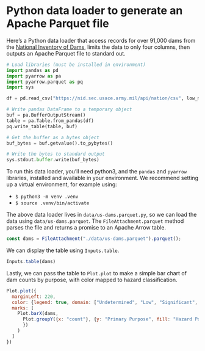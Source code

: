 # Python data loader to generate an Apache Parquet file

Here’s a Python data loader that access records for over 91,000 dams from the [National Inventory of Dams](https://nid.sec.usace.army.mil/#/), limits the data to only four columns, then outputs an Apache Parquet file to standard out.

```python
# Load libraries (must be installed in environment)
import pandas as pd
import pyarrow as pa
import pyarrow.parquet as pq
import sys

df = pd.read_csv("https://nid.sec.usace.army.mil/api/nation/csv", low_memory=False, skiprows=1).loc[:, ["Dam Name", "Primary Purpose", "Primary Dam Type", "Hazard Potential Classification"]]

# Write pandas DataFrame to a temporary object
buf = pa.BufferOutputStream()
table = pa.Table.from_pandas(df)
pq.write_table(table, buf)

# Get the buffer as a bytes object
buf_bytes = buf.getvalue().to_pybytes()

# Write the bytes to standard output
sys.stdout.buffer.write(buf_bytes)
```

To run this data loader, you’ll need python3, and the `pandas` and `pyarrow` libraries, installed and available in your environment. We recommend setting up a virtual environment, for example using:

- `$ python3 -m venv .venv`
- `$ source .venv/bin/activate`

</div>

The above data loader lives in `data/us-dams.parquet.py`, so we can load the data using `data/us-dams.parquet`. The `FileAttachment.parquet` method parses the file and returns a promise to an Apache Arrow table.

```js echo
const dams = FileAttachment("./data/us-dams.parquet").parquet();
```

We can display the table using `Inputs.table`.

```js echo
Inputs.table(dams)
```

Lastly, we can pass the table to `Plot.plot` to make a simple bar chart of dam counts by purpose, with color mapped to hazard classification.

```js echo
Plot.plot({
  marginLeft: 220,
  color: {legend: true, domain: ["Undetermined", "Low", "Significant", "High"]},
  marks: [
    Plot.barX(dams,
      Plot.groupY({x: "count"}, {y: "Primary Purpose", fill: "Hazard Potential Classification", sort: {y: "x", reverse: true}
      })
    )
  ]
})
```
